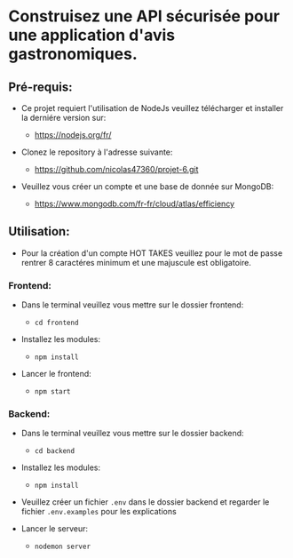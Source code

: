 # Construisez une API sécurisée pour une application d'avis gastronomiques.

## Pré-requis:

* Ce projet requiert l'utilisation de NodeJs veuillez télécharger et installer la derniére version sur:
    * https://nodejs.org/fr/

* Clonez le repository à l'adresse suivante:
    * https://github.com/nicolas47360/projet-6.git 

* Veuillez vous créer un compte et une base de donnée sur MongoDB:
    * https://www.mongodb.com/fr-fr/cloud/atlas/efficiency

## Utilisation:
* Pour la création d'un compte HOT TAKES veuillez pour le mot de passe rentrer 8 caractéres minimum et une majuscule est obligatoire.

### Frontend:
* Dans le terminal veuillez vous mettre sur le dossier frontend:
    * `cd frontend`

* Installez les modules:
    * `npm install`

* Lancer le frontend:
    * `npm start `

### Backend:

* Dans le terminal veuillez vous mettre sur le dossier backend:
    * `cd backend`

* Installez les modules:
    * `npm install`

* Veuillez créer un fichier `.env` dans le dossier backend et regarder le fichier `.env.examples` pour les explications


* Lancer le serveur:
    * `nodemon server `

